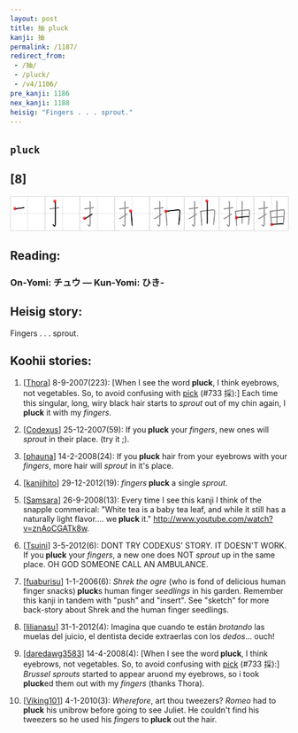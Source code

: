 ```yaml
---
layout: post
title: 抽 pluck
kanji: 抽
permalink: /1187/
redirect_from:
 - /抽/
 - /pluck/
 - /v4/1106/
pre_kanji: 1186
nex_kanji: 1188
heisig: "Fingers . . . sprout."
---
```


## `pluck`

## [8]

<div class="stroke"><img src="../images/E68ABD.png" /></div>

## Reading:

### On-Yomi: チュウ &mdash; Kun-Yomi: ひき-

## Heisig story:

Fingers . . . sprout.

## Koohii stories:

1) [<a href="http://kanji.koohii.com/profile/Thora">Thora</a>] 8-9-2007(223): [When I see the word<strong> pluck</strong>, I think eyebrows, not vegetables. So, to avoid confusing with <a href="../v4/733">pick</a> (#733 採):] Each time this singular, long, wiry black hair starts to <em>sprout</em> out of my chin again, I<strong> pluck</strong> it with my <em>fingers</em>.

2) [<a href="http://kanji.koohii.com/profile/Codexus">Codexus</a>] 25-12-2007(59): If you<strong> pluck</strong> your <em>fingers</em>, new ones will <em>sprout</em> in their place. (try it ;).

3) [<a href="http://kanji.koohii.com/profile/phauna">phauna</a>] 14-2-2008(24): If you<strong> pluck</strong> hair from your eyebrows with your <em>fingers</em>, more hair will <em>sprout</em> in it&#039;s place.

4) [<a href="http://kanji.koohii.com/profile/kanjihito">kanjihito</a>] 29-12-2012(19): <em>fingers</em><strong> pluck</strong> a single <em>sprout</em>.

5) [<a href="http://kanji.koohii.com/profile/Samsara">Samsara</a>] 26-9-2008(13): Every time I see this kanji I think of the snapple commerical: &quot;White tea is a baby tea leaf, and while it still has a naturally light flavor.... we<strong> pluck</strong> it.&quot; <a href="http://www.youtube.com/watch?v=znAoCGATk8w">http://www.youtube.com/watch?v=znAoCGATk8w</a>.

6) [<a href="http://kanji.koohii.com/profile/Tsuini">Tsuini</a>] 3-5-2012(6): DONT TRY CODEXUS&#039; STORY. IT DOESN&#039;T WORK. If you<strong> pluck</strong> your <em>fingers</em>, a new one does NOT <em>sprout</em> up in the same place. OH GOD SOMEONE CALL AN AMBULANCE.

7) [<a href="http://kanji.koohii.com/profile/fuaburisu">fuaburisu</a>] 1-1-2006(6): <em>Shrek the ogre</em> (who is fond of delicious human finger snacks)<strong> pluck</strong>s human finger <em>seedlings</em> in his garden. Remember this kanji in tandem with &quot;push&quot; and &quot;insert&quot;. See &quot;sketch&quot; for more back-story about Shrek and the human finger seedlings.

8) [<a href="http://kanji.koohii.com/profile/lilianasu">lilianasu</a>] 31-1-2012(4): Imagina que cuando te están <em>brotando</em> las muelas del juicio, el dentista decide extraerlas con los <em>dedos</em>... ouch!

9) [<a href="http://kanji.koohii.com/profile/daredawg3583">daredawg3583</a>] 14-4-2008(4): [When I see the word<strong> pluck</strong>, I think eyebrows, not vegetables. So, to avoid confusing with <a href="../v4/733">pick</a> (#733 採):] <em>Brussel sprouts</em> started to appear aruond my eyebrows, so i took<strong> pluck</strong>ed them out with my <em>fingers</em> (thanks Thora).

10) [<a href="http://kanji.koohii.com/profile/Viking101">Viking101</a>] 4-1-2010(3): <em>Wherefore</em>, art thou tweezers? <em>Romeo</em> had to<strong> pluck</strong> his unibrow before going to see Juliet. He couldn&#039;t find his tweezers so he used his <em>fingers</em> to<strong> pluck</strong> out the hair.
